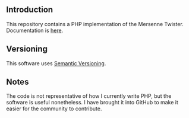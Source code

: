 ## Introduction

This repository contains a PHP implementation of the Mersenne Twister.
Documentation is [here](doc/doc.md).

## Versioning

This software uses
[Semantic Versioning][semver].

[semver]: http://semver.org/

## Notes

The code is not
representative of how I currently
write PHP, but the software is useful nonetheless.
I have brought it into GitHub to make
it easier for the community to contribute.
